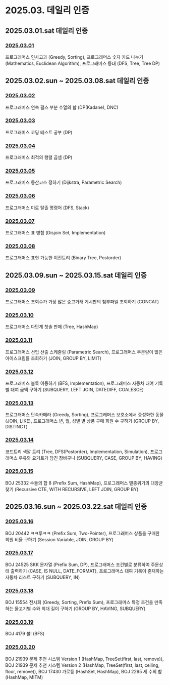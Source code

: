 # 2025.03. 데일리 인증

## 2025.03.01.sat 데일리 인증

### [2025.03.01](https://github.com/jwelyl/daily_certification/blob/main/2024/03/01/25_03_01_daily_certification.md)
프로그래머스 인사고과 (Greedy, Sorting), 프로그래머스 숫자 카드 나누기 (Mathematics, Euclidean Algorithm), 프로그래머스 등대 (DFS, Tree, Tree DP)

## 2025.03.02.sun ~ 2025.03.08.sat 데일리 인증

### [2025.03.02](https://github.com/jwelyl/daily_certification/blob/main/2024/03/02/25_03_02_daily_certification.md)
프로그래머스 연속 펄스 부분 수열의 합 (DP(Kadane), DNC)

### [2025.03.03](https://github.com/jwelyl/daily_certification/blob/main/2024/03/03/25_03_03_daily_certification.md)
프로그래머스 코딩 테스트 공부 (DP)

### [2025.03.04](https://github.com/jwelyl/daily_certification/blob/main/2024/03/04/25_03_04_daily_certification.md)
프로그래머스 최적의 행렬 곱셈 (DP)

### [2025.03.05](https://github.com/jwelyl/daily_certification/blob/main/2024/03/05/25_03_05_daily_certification.md)
프로그래머스 등산코스 정하기 (Dijkstra, Parametric Search)

### [2025.03.06](https://github.com/jwelyl/daily_certification/blob/main/2024/03/06/25_03_06_daily_certification.md)
프로그래머스 미로 탈출 명령어 (DFS, Stack)

### [2025.03.07](https://github.com/jwelyl/daily_certification/blob/main/2024/03/07/25_03_07_daily_certification.md)
프로그래머스 표 병합 (Disjoin Set, Implementation)

### [2025.03.08](https://github.com/jwelyl/daily_certification/blob/main/2024/03/08/25_03_08_daily_certification.md)
프로그래머스 표현 가능한 이진트리 (Binary Tree, Postorder)

## 2025.03.09.sun ~ 2025.03.15.sat 데일리 인증

### [2025.03.09](https://github.com/jwelyl/daily_certification/blob/main/2024/03/09/25_03_09_daily_certification.md)
프로그래머스 조회수가 가장 많은 중고거래 게시판의 첨부파일 조회하기 (CONCAT)

### [2025.03.10](https://github.com/jwelyl/daily_certification/blob/main/2024/03/10/25_03_10_daily_certification.md)
프로그래머스 다단계 칫솔 판매 (Tree, HashMap)

### [2025.03.11](https://github.com/jwelyl/daily_certification/blob/main/2024/03/11/25_03_11_daily_certification.md)
프로그래머스 선입 선출 스케줄링 (Parametric Search), 프로그래머스 주문량이 많은 아이스크림들 조회하기 (JOIN, GROUP BY, LIMIT)

### [2025.03.12](https://github.com/jwelyl/daily_certification/blob/main/2024/03/12/25_03_12_daily_certification.md)
프로그래머스 블록 이동하기 (BFS, Implementation), 프로그래머스 자동차 대여 기록 별 대여 금액 구하기 (SUBQUERY, LEFT JOIN, DATEDIFF, COALESCE)

### [2025.03.13](https://github.com/jwelyl/daily_certification/blob/main/2024/03/13/25_03_13_daily_certification.md)
프로그래머스 단속카메라 (Greedy, Sorting), 프로그래머스 보호소에서 중성화한 동물 (JOIN, LIKE), 프로그래머스 년, 월, 성별 별 상품 구매 회원 수 구하기 (GROUP BY, DISTINCT)

### [2025.03.14](https://github.com/jwelyl/daily_certification/blob/main/2024/03/14/25_03_14_daily_certification.md)
코드트리 색깔 트리 (Tree, DFS(Postorder), Implementation, Simulation), 프로그래머스 우유와 요거트가 담긴 장바구니 (SUBQUERY, CASE, GROUP BY, HAVING)

### [2025.03.15](https://github.com/jwelyl/daily_certification/blob/main/2024/03/15/25_03_15_daily_certification.md)
BOJ 25332 수들의 합 8 (Prefix Sum, HashMap), 프로그래머스 멸종위기의 대장균 찾기 (Recursive CTE, WITH RECURSIVE, LEFT JOIN, GROUP BY)

## 2025.03.16.sun ~ 2025.03.22.sat 데일리 인증

### [2025.03.16](https://github.com/jwelyl/daily_certification/blob/main/2024/03/16/25_03_16_daily_certification.md)
BOJ 20442 ㅋㅋ루ㅋㅋ (Prefix Sum, Two-Pointer), 프로그래머스 상품을 구매한 회원 비율 구하기 (Session Variable, JOIN, GROUP BY)

### [2025.03.17](https://github.com/jwelyl/daily_certification/blob/main/2024/03/17/25_03_17_daily_certification.md)
BOJ 24525 SKK 문자열 (Prefix Sum, DP), 프로그래머스 조건별로 분류하여 주문상태 출력하기 (CASE, IS NULL, DATE_FORMAT), 프로그래머스 대여 기록이 존재하는 자동차 리스트 구하기 (SUBQUERY, IN)

### [2025.03.18](https://github.com/jwelyl/daily_certification/blob/main/2024/03/18/25_03_18_daily_certification.md)
BOJ 15554 전시회 (Greedy, Sorting, Prefix Sum), 프로그래머스 특정 조건을 만족하는 물고기별 수와 최대 길이 구하기 (GROUP BY, HAVING, SUBQUERY)

### [2025.03.19](https://github.com/jwelyl/daily_certification/blob/main/2024/03/19/25_03_19_daily_certification.md)
BOJ 4179 불! (BFS)

### [2025.03.20](https://github.com/jwelyl/daily_certification/blob/main/2024/03/20/25_03_20_daily_certification.md)
BOJ 21939 문제 추천 시스템 Version 1 (HashMap, TreeSet(first, last, remove)), BOJ 21939 문제 추천 시스템 Version 2 (HashMap, TreeSet(first, last, ceiling, floor, remove)), BOJ 17430 가로등 (HashSet, HashMap), BOJ 2295 세 수의 합 (HashMap, MITM)
